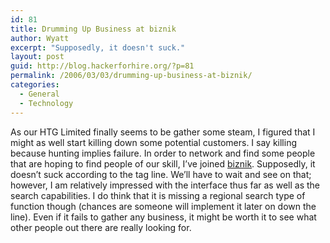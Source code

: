```yaml
---
id: 81
title: Drumming Up Business at biznik
author: Wyatt
excerpt: "Supposedly, it doesn't suck."
layout: post
guid: http://blog.hackerforhire.org/?p=81
permalink: /2006/03/03/drumming-up-business-at-biznik/
categories:
  - General
  - Technology
---
```

As our HTG Limited finally seems to be gather some steam, I figured that I might as well start killing down some potential customers. I say killing because hunting implies failure. In order to network and find some people that are hoping to find people of our skill, I&#8217;ve joined [biznik][1]. Supposedly, it doesn&#8217;t suck according to the tag line. We&#8217;ll have to wait and see on that; however, I am relatively impressed with the interface thus far as well as the search capabilities. I do think that it is missing a regional search type of function though (chances are someone will implement it later on down the line). Even if it fails to gather any business, it might be worth it to see what other people out there are really looking for.

 [1]: http://www.biznik.com/index.html